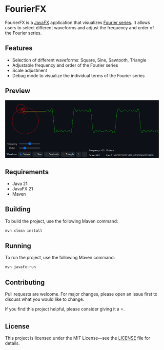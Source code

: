 # FourierFX

FourierFX is a [JavaFX](https://openjfx.io/) application that visualizes [Fourier series](https://math.mit.edu/~gs/cse/websections/cse41.pdf).
It allows users to select different waveforms and adjust the frequency and order of the Fourier series.

## Features

- Selection of different waveforms: Square, Sine, Sawtooth, Triangle
- Adjustable frequency and order of the Fourier series
- Scale adjustment
- Debug mode to visualize the individual terms of the Fourier series

## Preview

![preview](preview.png)

## Requirements

- Java 21
- JavaFX 21
- Maven

## Building

To build the project, use the following Maven command:

```bash
mvn clean install
```

## Running

To run the project, use the following Maven command:

```bash
mvn javafx:run
```

## Contributing

Pull requests are welcome. For major changes, please open an issue first to discuss what you would like to change.

If you find this project helpful, please consider giving it a ⭐️.

## License

This project is licensed under the MIT License—see the [LICENSE](LICENSE) file for details.